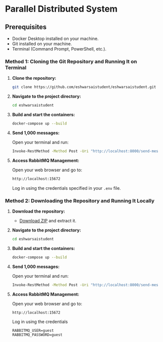 # Parallel Distributed System

## Prerequisites

- Docker Desktop installed on your machine.
- Git installed on your machine.
- Terminal (Command Prompt, PowerShell, etc.).

### Method 1: Cloning the Git Repository and Running It on Terminal

1. **Clone the repository:**

    ```bash
    git clone https://github.com/eshwarsaistudent/eshwarsaistudent.git
    ```

2. **Navigate to the project directory:**

    ```bash
    cd eshwarsaistudent
    ```

3. **Build and start the containers:**

    ```bash
    docker-compose up --build
    ```

4. **Send 1,000 messages:**

    Open your terminal and run:

    ```bash
    Invoke-RestMethod -Method Post -Uri "http://localhost:8000/send-messages/?count=1001"
    ```

5. **Access RabbitMQ Management:**

    Open your web browser and go to:

    ```bash
    http://localhost:15672
    ```

    Log in using the credentials specified in your `.env` file.

### Method 2: Downloading the Repository and Running It Locally

1. **Download the repository:**

    - [Download ZIP](https://github.com/eshwarsaistudent/eshwarsaistudent/archive/refs/heads/main.zip) and extract it.

2. **Navigate to the project directory:**

    ```bash
    cd eshwarsaistudent
    ```

3. **Build and start the containers:**

    ```bash
    docker-compose up --build
    ```

4. **Send 1,000 messages:**

    Open your terminal and run:

    ```bash
    Invoke-RestMethod -Method Post -Uri "http://localhost:8000/send-messages/?count=1001"
    ```

5. **Access RabbitMQ Management:**

    Open your web browser and go to:

    ```bash
    http://localhost:15672
    ```

    Log in using the credentials

       RABBITMQ_USER=guest
       RABBITMQ_PASSWORD=guest

